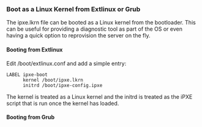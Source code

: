 ### Boot as a Linux Kernel from Extlinux or Grub

The ipxe.lkrn file can be booted as a Linux kernel from the bootloader.  This can be useful for providing a diagnostic tool as part of the OS or even having a quick option to reprovision the server on the fly.

#### Booting from Extlinux

Edit /boot/extlinux.conf and add a simple entry:

    LABEL ipxe-boot
          kernel /boot/ipxe.lkrn
          initrd /boot/ipxe-config.ipxe

The kernel is treated as a Linux kernel and the initrd is treated as the iPXE script that is run once the kernel has loaded.

#### Booting from Grub


